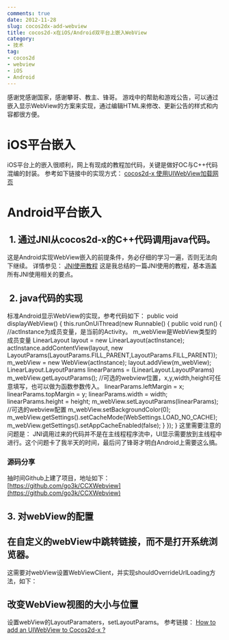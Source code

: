 ```yaml
---
comments: true
date: 2012-11-28
slug: cocos2dx-add-webview
title: cocos2d-x在iOS/Android双平台上嵌入WebView
category:
- 技术
tag:
- cocos2d
- webview
- iOS
- Android
---
```

感谢党感谢国家，感谢攀哥、教主、锋哥。
游戏中的帮助和游戏公告，可以通过嵌入显示WebView的方案来实现，通过编辑HTML来修改、更新公告的样式和内容都很方便。
# iOS平台嵌入
iOS平台上的嵌入很顺利，网上有现成的教程加代码，关键是做好OC与C++代码混编的封装。
参考如下链接中的实现方式：
[cocos2d-x 使用UIWebView加载网页](http://www.cocos2dev.com/?p=248)
<!-- more -->
# Android平台嵌入
##  1. 通过JNI从cocos2d-x的C++代码调用java代码。
这是Android实现WebView嵌入的前提条件，务必仔细的学习一遍，否则无法向下继续。
详情参见：
[JNI使用教程](http://go3k.org/?p=49)
这是我总结的一篇JNI使用的教程，基本涵盖所有JNI使用相关的要点。
##  2. java代码的实现
标准Android显示WebView的实现，参考代码如下：
        public void displayWebView() {
        	this.runOnUiThread(new Runnable() {
                public void run() {
    //actInstance为成员变量，是当前的Activity。   m_webView是WebView类型的成员变量
                	LinearLayout layout = new LinearLayout(actInstance);
                	actInstance.addContentView(layout, new LayoutParams(LayoutParams.FILL_PARENT,LayoutParams.FILL_PARENT));
                	m_webView = new WebView(actInstance);
                	layout.addView(m_webView);
                	LinearLayout.LayoutParams linearParams = (LinearLayout.LayoutParams) m_webView.getLayoutParams();
    //可选的webview位置，x,y,width,height可任意填写，也可以做为函数参数传入。
                	linearParams.leftMargin = x;
                	linearParams.topMargin = y;
                	linearParams.width = width;
                	linearParams.height = height;
                	m_webView.setLayoutParams(linearParams);
    //可选的webview配置
                	m_webView.setBackgroundColor(0);
                	m_webView.getSettings().setCacheMode(WebSettings.LOAD_NO_CACHE);
                	m_webView.getSettings().setAppCacheEnabled(false);
                }
            });
        }
这里需要注意的问题是：
JNI调用过来的代码并不是在主线程程序流中，UI显示需要放到主线程中进行。这个问题卡了我半天的时间，最后问了锋哥才明白Android上需要这么搞。
### 源码分享
抽时间Github上建了项目，地址如下：
[https://github.com/go3k/CCXWebview](https://github.com/go3k/CCXWebview)
## 3. 对webView的配置
## 在自定义的webView中跳转链接，而不是打开系统浏览器。
这需要对webView设置WebViewClient，并实现shouldOverrideUrlLoading方法，如下：
## 改变WebView视图的大小与位置
设置webView的LayoutParamaters，setLayoutParams。
参考链接：
[How to add an UIWebView to Cocos2d-x ?](http://www.cocos2d-x.org/boards/6/topics/4450)
